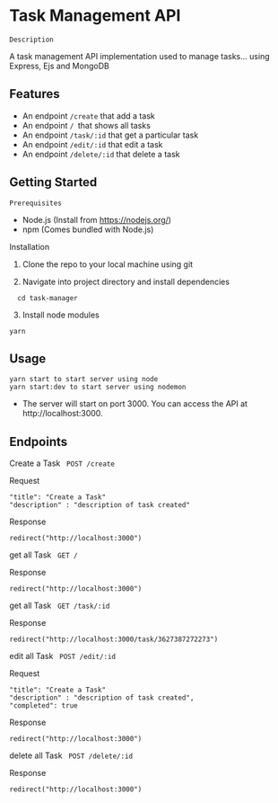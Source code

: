 # Task Management API 

`Description`

A task management API implementation used to manage tasks... using Express, Ejs and MongoDB


## Features
* An endpoint `/create` that add a task
* An endpoint `/ `that shows all tasks 
* An endpoint `/task/:id` that get a particular task 
* An endpoint `/edit/:id` that edit a task
* An endpoint `/delete/:id` that delete a task
  

## Getting Started
    Prerequisites
 * Node.js (Install from https://nodejs.org/)
 * npm (Comes bundled with Node.js)
  
  Installation
  1. Clone the repo to your local machine using git  

2. Navigate into project directory and install dependencies
 ```
   cd task-manager
```
3. Install node modules
  ```
yarn 
   ```
## Usage
```
yarn start to start server using node
yarn start:dev to start server using nodemon
```
* The server will start on port 3000. You can access the API at http://localhost:3000.



## Endpoints
 Create a Task 
 ` POST /create`

 Request 

```
"title": "Create a Task"
"description" : "description of task created"

```

Response 

```
redirect("http://localhost:3000")
```

get all Task 
 ` GET /`

Response 
```
redirect("http://localhost:3000")
```

get all Task 
 ` GET /task/:id`

Response 
```
redirect("http://localhost:3000/task/3627387272273")
```

edit all Task 
 ` POST /edit/:id`

 Request 

```
"title": "Create a Task"
"description" : "description of task created",
"completed": true

```

Response 
```
redirect("http://localhost:3000")
```

delete all Task 
 ` POST /delete/:id`

Response 
```
redirect("http://localhost:3000")
```